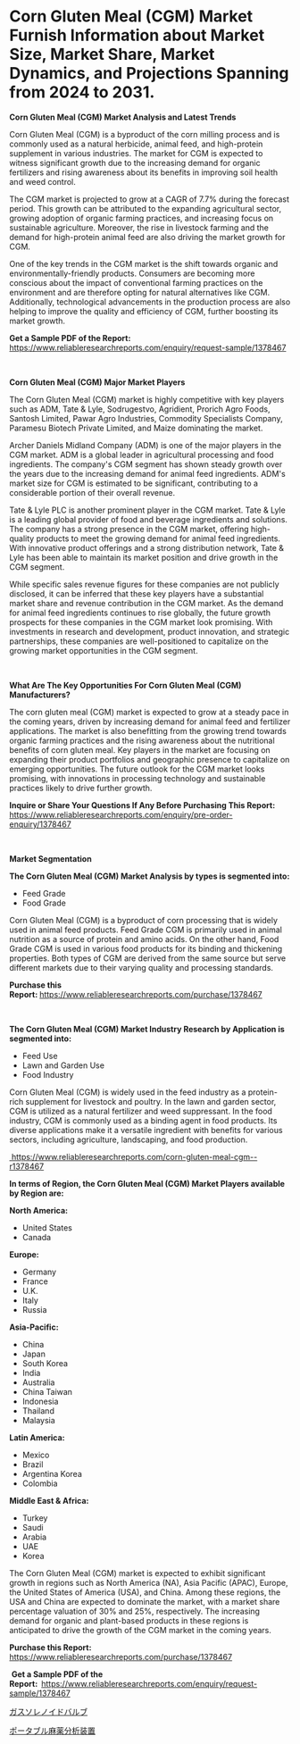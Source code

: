 <p><h1>Corn Gluten Meal (CGM) Market Furnish Information about Market Size, Market Share, Market Dynamics, and Projections Spanning from 2024 to 2031.</h1></p><p><strong>Corn Gluten Meal (CGM) Market Analysis and Latest Trends</strong></p>
<p><p>Corn Gluten Meal (CGM) is a byproduct of the corn milling process and is commonly used as a natural herbicide, animal feed, and high-protein supplement in various industries. The market for CGM is expected to witness significant growth due to the increasing demand for organic fertilizers and rising awareness about its benefits in improving soil health and weed control.</p><p>The CGM market is projected to grow at a CAGR of 7.7% during the forecast period. This growth can be attributed to the expanding agricultural sector, growing adoption of organic farming practices, and increasing focus on sustainable agriculture. Moreover, the rise in livestock farming and the demand for high-protein animal feed are also driving the market growth for CGM.</p><p>One of the key trends in the CGM market is the shift towards organic and environmentally-friendly products. Consumers are becoming more conscious about the impact of conventional farming practices on the environment and are therefore opting for natural alternatives like CGM. Additionally, technological advancements in the production process are also helping to improve the quality and efficiency of CGM, further boosting its market growth.</p></p>
<p><strong>Get a Sample PDF of the Report:&nbsp;</strong> <a href="https://www.reliableresearchreports.com/enquiry/request-sample/1378467">https://www.reliableresearchreports.com/enquiry/request-sample/1378467</a></p>
<p>&nbsp;</p>
<p><strong>Corn Gluten Meal (CGM) Major Market Players</strong></p>
<p><p>The Corn Gluten Meal (CGM) market is highly competitive with key players such as ADM, Tate & Lyle, Sodrugestvo, Agridient, Prorich Agro Foods, Santosh Limited, Pawar Agro Industries, Commodity Specialists Company, Paramesu Biotech Private Limited, and Maize dominating the market.</p><p>Archer Daniels Midland Company (ADM) is one of the major players in the CGM market. ADM is a global leader in agricultural processing and food ingredients. The company's CGM segment has shown steady growth over the years due to the increasing demand for animal feed ingredients. ADM's market size for CGM is estimated to be significant, contributing to a considerable portion of their overall revenue.</p><p>Tate & Lyle PLC is another prominent player in the CGM market. Tate & Lyle is a leading global provider of food and beverage ingredients and solutions. The company has a strong presence in the CGM market, offering high-quality products to meet the growing demand for animal feed ingredients. With innovative product offerings and a strong distribution network, Tate & Lyle has been able to maintain its market position and drive growth in the CGM segment.</p><p>While specific sales revenue figures for these companies are not publicly disclosed, it can be inferred that these key players have a substantial market share and revenue contribution in the CGM market. As the demand for animal feed ingredients continues to rise globally, the future growth prospects for these companies in the CGM market look promising. With investments in research and development, product innovation, and strategic partnerships, these companies are well-positioned to capitalize on the growing market opportunities in the CGM segment.</p></p>
<p>&nbsp;</p>
<p><strong>What Are The Key Opportunities For Corn Gluten Meal (CGM) Manufacturers?</strong></p>
<p><p>The corn gluten meal (CGM) market is expected to grow at a steady pace in the coming years, driven by increasing demand for animal feed and fertilizer applications. The market is also benefitting from the growing trend towards organic farming practices and the rising awareness about the nutritional benefits of corn gluten meal. Key players in the market are focusing on expanding their product portfolios and geographic presence to capitalize on emerging opportunities. The future outlook for the CGM market looks promising, with innovations in processing technology and sustainable practices likely to drive further growth.</p></p>
<p><strong>Inquire or Share Your Questions If Any Before Purchasing This Report:</strong> <a href="https://www.reliableresearchreports.com/enquiry/pre-order-enquiry/1378467">https://www.reliableresearchreports.com/enquiry/pre-order-enquiry/1378467</a></p>
<p>&nbsp;</p>
<p><strong>Market Segmentation</strong></p>
<p><strong>The Corn Gluten Meal (CGM) Market Analysis by types is segmented into:</strong></p>
<p><ul><li>Feed Grade</li><li>Food Grade</li></ul></p>
<p><p>Corn Gluten Meal (CGM) is a byproduct of corn processing that is widely used in animal feed products. Feed Grade CGM is primarily used in animal nutrition as a source of protein and amino acids. On the other hand, Food Grade CGM is used in various food products for its binding and thickening properties. Both types of CGM are derived from the same source but serve different markets due to their varying quality and processing standards.</p></p>
<p><strong>Purchase this Report:&nbsp;</strong><a href="https://www.reliableresearchreports.com/purchase/1378467">https://www.reliableresearchreports.com/purchase/1378467</a></p>
<p>&nbsp;</p>
<p><strong>The Corn Gluten Meal (CGM) Market Industry Research by Application is segmented into:</strong></p>
<p><ul><li>Feed Use</li><li>Lawn and Garden Use</li><li>Food Industry</li></ul></p>
<p><p>Corn Gluten Meal (CGM) is widely used in the feed industry as a protein-rich supplement for livestock and poultry. In the lawn and garden sector, CGM is utilized as a natural fertilizer and weed suppressant. In the food industry, CGM is commonly used as a binding agent in food products. Its diverse applications make it a versatile ingredient with benefits for various sectors, including agriculture, landscaping, and food production.</p></p>
<p><a href="https://www.reliableresearchreports.com/corn-gluten-meal-cgm--r1378467">&nbsp;https://www.reliableresearchreports.com/corn-gluten-meal-cgm--r1378467</a></p>
<p><strong>In terms of Region, the Corn Gluten Meal (CGM) Market Players available by Region are:</strong></p>
<p>
    <p> <strong> North America: </strong>
        <ul>
            <li>United States</li>
            <li>Canada</li>
        </ul>
        </p> 
    <p> <strong> Europe: </strong>
        <ul>
            <li>Germany</li>
            <li>France</li>
            <li>U.K.</li>
            <li>Italy</li>
            <li>Russia</li>
        </ul>
        </p> 
    <p> <strong> Asia-Pacific: </strong>
        <ul>
            <li>China</li>
            <li>Japan</li>
            <li>South Korea</li>
            <li>India</li>
            <li>Australia</li>
            <li>China Taiwan</li>
            <li>Indonesia</li>
            <li>Thailand</li>
            <li>Malaysia</li>
        </ul>
        </p> 
    <p> <strong> Latin America: </strong>
        <ul>
            <li>Mexico</li>
            <li>Brazil</li>
            <li>Argentina Korea</li>
            <li>Colombia</li>
        </ul>
        </p> 
    <p> <strong> Middle East & Africa: </strong>
        <ul>
            <li>Turkey</li>
            <li>Saudi</li>
            <li>Arabia</li>
            <li>UAE</li>
            <li>Korea</li>
        </ul>
    </p>
    </p>
<p><p>The Corn Gluten Meal (CGM) market is expected to exhibit significant growth in regions such as North America (NA), Asia Pacific (APAC), Europe, the United States of America (USA), and China. Among these regions, the USA and China are expected to dominate the market, with a market share percentage valuation of 30% and 25%, respectively. The increasing demand for organic and plant-based products in these regions is anticipated to drive the growth of the CGM market in the coming years.</p></p>
<p><strong>Purchase this Report: </strong><a href="https://www.reliableresearchreports.com/purchase/1378467">https://www.reliableresearchreports.com/purchase/1378467</a></p>
<p>&nbsp;<strong>Get a Sample PDF of the Report:&nbsp;&nbsp;</strong><a href="https://www.reliableresearchreports.com/enquiry/request-sample/1378467">https://www.reliableresearchreports.com/enquiry/request-sample/1378467</a></p>
<p><strong></strong></p>
<p><p><a href="https://medium.com/@raideochran7856/%E3%82%AC%E3%82%B9%E3%82%BD%E3%83%AC%E3%83%8E%E3%82%A4%E3%83%89%E3%83%90%E3%83%AB%E3%83%96%E5%B8%82%E5%A0%B4%E3%81%AE%E5%88%86%E6%9E%90-%E3%82%B0%E3%83%AD%E3%83%BC%E3%83%90%E3%83%AB%E7%94%A3%E6%A5%AD%E3%83%91%E3%83%BC%E3%82%B9%E3%83%9A%E3%82%AF%E3%83%86%E3%82%A3%E3%83%96%E3%81%A8%E4%BA%88%E6%B8%AC-2024%E5%B9%B4%E3%81%8B%E3%82%892031%E5%B9%B4-a5e420e3708f">ガスソレノイドバルブ</a></p><p><a href="https://medium.com/@stantonhane1/%E6%90%BA%E5%B8%AF%E5%BC%8F%E9%BA%BB%E8%96%AC%E5%88%86%E6%9E%90%E8%A3%85%E7%BD%AE%E3%81%AE%E5%B8%82%E5%A0%B4%E3%82%B7%E3%82%A7%E3%82%A2%E3%81%AE%E6%8E%A8%E7%A7%BB%E3%81%A8%E5%B8%82%E5%A0%B4%E6%88%90%E9%95%B7%E3%83%88%E3%83%AC%E3%83%B3%E3%83%89-2024%E5%B9%B4%E3%81%8B%E3%82%892031%E5%B9%B4%E3%81%BE%E3%81%A7-0683a16d2574">ポータブル麻薬分析装置</a></p></p>